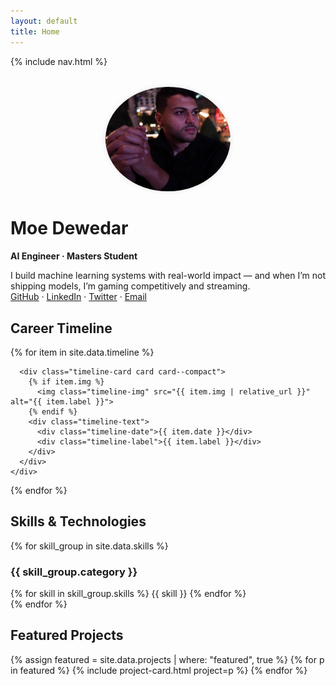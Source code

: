 ```yaml
---
layout: default
title: Home
---
```



{% include nav.html %}

<div style="text-align: center; margin: 2rem 0;">
  <img src='assets/img/cringe_pic.png' alt="Moe Dewedar" width="200" style="border-radius: 50%; box-shadow: 0 0 8px rgba(0,0,0,0.1);" />
</div>


# Moe Dewedar
**AI Engineer · Masters Student**

I build machine learning systems with real-world impact — and when I’m not shipping models, I’m gaming competitively and streaming.  
[GitHub](https://github.com/mohaned-dewedar) · [LinkedIn](https://linkedin.com/in/mohaned-dewedar) · [Twitter](https://twitter.com/thecherryo) · [Email](mailto:m.dewedar97@gmail.com)

<!-- Career Timeline -->
<h2 class="section-title">Career Timeline</h2>
<div class="timeline">
  {% for item in site.data.timeline %}
    <div class="timeline-item">
      <div class="timeline-dot"></div>

      <div class="timeline-card card card--compact">
        {% if item.img %}
          <img class="timeline-img" src="{{ item.img | relative_url }}" alt="{{ item.label }}">
        {% endif %}
        <div class="timeline-text">
          <div class="timeline-date">{{ item.date }}</div>
          <div class="timeline-label">{{ item.label }}</div>
        </div>
      </div>
    </div>
  {% endfor %}
</div>

## Skills & Technologies
<div class="skills-section">
  <div class="skills-grid">
    {% for skill_group in site.data.skills %}
      <div class="skill-category">
        <h3>{{ skill_group.category }}</h3>
        <div class="skill-tags">
          {% for skill in skill_group.skills %}
            <span class="skill-tag">{{ skill }}</span>
          {% endfor %}
        </div>
      </div>
    {% endfor %}
  </div>
</div>

## Featured Projects
<div class="grid">
  {% assign featured = site.data.projects | where: "featured", true %}
  {% for p in featured %}
    {% include project-card.html project=p %}
  {% endfor %}
</div>


